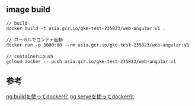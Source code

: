## image build
```
// build
docker build -t asia.gcr.io/gke-test-235823/web-angular:v1 .

// ローカルでコンテナ起動
docker run -p 3000:80 --rm asia.gcr.io/gke-test-235823/web-angular:v1

// containerにpush
gcloud docker -- push asia.gcr.io/gke-test-235823/web-angular:v1
```

## 参考
[ng buildを使ってdocker化](https://medium.com/@DenysVuika/your-angular-apps-as-docker-containers-471f570a7f2)
[ng serveを使ってdocker化](https://mherman.org/blog/dockerizing-an-angular-app/)